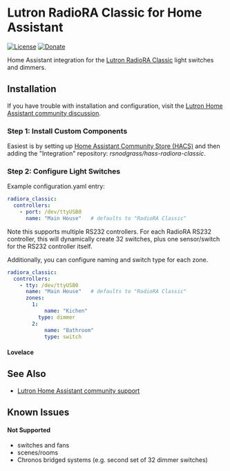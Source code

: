 # Lutron RadioRA Classic for Home Assistant

[![License](https://img.shields.io/badge/License-Apache%202.0-blue.svg)](https://opensource.org/licenses/Apache-2.0)
[![Donate](https://img.shields.io/badge/Donate-PayPal-green.svg)](https://www.paypal.com/cgi-bin/webscr?cmd=_donations&business=WREP29UDAMB6G)

Home Assistant integration for the [Lutron RadioRA Classic](http://www.lutron.com/TechnicalDocumentLibrary/RadioRA%20Install%20Guide.pdf) light switches and dimmers.

## Installation

If you have trouble with installation and configuration, visit the [Lutron Home Assistant community discussion](https://community.home-assistant.io/t/integrating-lutron-radiora2/130307).

### Step 1: Install Custom Components

Easiest is by setting up [Home Assistant Community Store (HACS)](https://github.com/custom-components/hacs) and then adding the "Integration" repository: *rsnodgrass/hass-radiora-classic*.

### Step 2: Configure Light Switches

Example configuration.yaml entry:

```yaml
radiora_classic:
  controllers:
    - port: /dev/ttyUSB0
      name: "Main House"   # defaults to "RadioRA Classic"
```

Note this supports multiple RS232 controllers. For each RadioRA RS232 controller, this will dynamically create 32 switches, plus one sensor/switch for the RS232 controller itself.

Additionally, you can configure naming and switch type for each zone.

```yaml
radiora_classic:
  controllers:
    - tty: /dev/ttyUSB0
      name: "Main House"   # defaults to "RadioRA Classic"
      zones:
        1:
	        name: "Kichen"
      	  type: dimmer
        2:
	        name: "Bathroom"
	        type: switch
```

#### Lovelace

## See Also

* [Lutron Home Assistant community support](https://community.home-assistant.io/t/integrating-lutron-radiora2/130307)

## Known Issues

#### Not Supported

* switches and fans
* scenes/rooms
* Chronos bridged systems (e.g. second set of 32 dimmer switches)